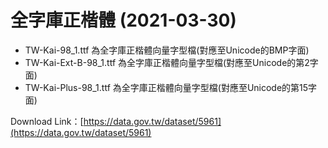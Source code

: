 # 全字庫正楷體 (2021-03-30)

* TW-Kai-98_1.ttf	為全字庫正楷體向量字型檔(對應至Unicode的BMP字面)
* TW-Kai-Ext-B-98_1.ttf	為全字庫正楷體向量字型檔(對應至Unicode的第2字面)
* TW-Kai-Plus-98_1.ttf	為全字庫正楷體向量字型檔(對應至Unicode的第15字面)

Download Link：[https://data.gov.tw/dataset/5961](https://data.gov.tw/dataset/5961)
